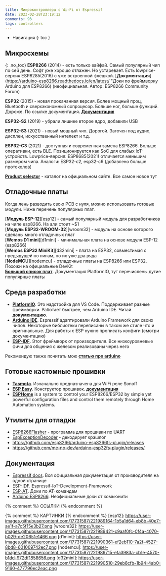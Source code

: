```yaml
---
title: Микроконтроллеры с Wi-Fi от Espressif
date: 2023-02-28T23:19:12
comments: 93
tags: controllers
---
```


- Навигация
{: toc }

## Микросхемы
{: .no_toc}
**ESP8266** (2014) - есть только вайфай. Самый популярный чип по сей день. Софт уже хорошо отлажен. Но устаревает. Есть lowprice-версия ESP8285(2016) с уже встроенной флешкой. 
[**Документация**](https://arduino-esp8266.readthedocs.io/en/latest/ "Доки по фреймворку Arduino для ESP8266) (неофициальная. Автор: ESP8266 Community Forum)

**ESP32** (2015) - новая прокачанная версия. Более мощный проц, Bluetooth и сверхэкономный сопроцесор. Больше ног, больше функций. Дороже. По ссылке документация. 
[**Документация**](https://docs.espressif.com/projects/arduino-esp32/en/latest/ "Доки по Arduino от Espressif")

**ESP32-S2** (2019) - убрали лишнее второе ядро, добавили USB

**ESP32-S3** (2021) - новый мощный чип. Дорогой. Заточен под аудио, дисплеи, искусственный интелект и т.д. 

**ESP32-С3** (2021) - доступная и современная замена ESP8266. Больше оперативки, есть BLE. Позиционируется как SoC для слабых IoT-устройств. Lowprice-версия: ESP8685(2021) отличается меньшим размером чипа. Аналоги: ESP32-c2, esp32-c6 (добавлено больше протоколов)

**[Product selector](https://products.espressif.com/#/product-selector?language=en "Найди нужный чип на оф.сайте")** - каталог на официальном сайте. Все самое новое тут



## Отладочные платы
Когда лень разводить свою PCB с нуля, можно использовать готовые модули. Ниже перечень популярных плат. 

[**Модуль ESP-12**][esp12] - самый популярный модуль для разработчиков на чипе esp8266. На али стоит ~$1  
[**Модуль ESP32-WROOM-32**][wroom32] - модуль на основе которого сделаны много отладочных плат  
[**Wemos D1 mini**][d1mini] - минимальная плата на основе модуля ESP-12 (esp8266)  
[**Wemos ESP32 MiniKit**][d32mini] - плата на ESP32, совместимая с предыдущей по пинам, но их уже два ряда  
[**NodeMCU**][nodemcu] - отладочные платы на ESP8266 или ESP32. Похожи на официальные DevKit  
[**Большой список плат**](https://docs.platformio.org/en/latest/boards/index.html#espressif-32 "Список поддерживаемых плат"). Документация PlatformIO, тут перечислены дугие популярные платы


## Среда разработки
- [**PlatformIO**](https://platformio.org/platformio-ide "Официальный сайт проекта"). Это надстройка для VS Code. Поддерживает разные фреймворки. Работает быстрее, чем Arduino IDE. Читай [**документацию**](https://docs.platformio.org/en/latest/). 
- [**Arduino IDE**](https://www.arduino.cc/en/software). Espressif адаптировали Arduino Framework для своих чипов. Некоторые библиотеки переписаны в таком же стиле что и оригинальные. Для работы с ESP нужно прописать конфиги (смотри документацию)
- [**ESP-IDF**](https://docs.espressif.com/projects/esp-idf/en/latest/esp32/). Этот фреймворк от производителя. Все низкоуровневые фичи для общения с железом реализованы через него

Рекомендую также почитать мою [**статью про arduino**](../coding/arduino.md)



## Готовые кастомные прошивки
- [**Tasmota**](https://tasmota.github.io/docs/). Изначально предназначена для WiFi реле Sonoff
- [**ESP Easy**](https://www.letscontrolit.com/index.php#ESPEasy). Конструктор прошивок. 
  [**документация**](https://www.letscontrolit.com/wiki/index.php/ESPEasy#Introduction)
- [**ESPHome**](https://esphome.io/) is a system to control your ESP8266/ESP32 by simple yet powerful configuration files and control them remotely through Home Automation systems.



## Утилиты для отладки
- [ESP8266Flasher](https://github.com/nodemcu/nodemcu-flasher/blob/master/Win32/Release/ESP8266Flasher.exe "Программатотр для ESP") - программа для прошивки по UART
- [EspExceptionDecoder](https://github.com/me-no-dev/EspExceptionDecoder) - декодирует крэшлог
- <https://github.com/esp8266/arduino-esp8266fs-plugin/releases>
- <https://github.com/me-no-dev/arduino-esp32fs-plugin/releases/>



## Документация
- [Espressif docs](https://www.espressif.com/en/support/documents/technical-documents). Вся официальная документация от производителя на одной странице
- [ESP-IDF](https://docs.espressif.com/projects/esp-idf/en/latest/esp32/). Espressif-IoT-Development-Framework
- [ESP-AT](https://docs.espressif.com/projects/esp-at/en/latest). Доки по AT-командам
- [Arduino ESP8266](https://arduino-esp8266.readthedocs.io/en/latest/). Неофициальные доки от комьюнити


{% comment %} ССЫЛКИ {% endcomment %}

{% comment %} КАРТИНКИ {% endcomment %}
[esp12]: https://user-images.githubusercontent.com/17731587/221989164-1b5a1d64-eb8b-40e7-ae1f-a7c5f15e3b27.png
[wroom32]: https://user-images.githubusercontent.com/17731587/221989421-c9aaf0fc-0f4a-4070-b029-de20651e1466.png
[d1mini]: https://user-images.githubusercontent.com/17731587/221990361-ef2eb110-7a2f-4527-8bd8-601009742ec7.png
[nodemcu]: https://user-images.githubusercontent.com/17731587/221989715-efa3983a-cb1e-4570-b1dd-972df1858656.png
[d32mini]: https://user-images.githubusercontent.com/17731587/221990510-29eb8cfb-1b94-4ab0-9160-477796ec2eac.png
